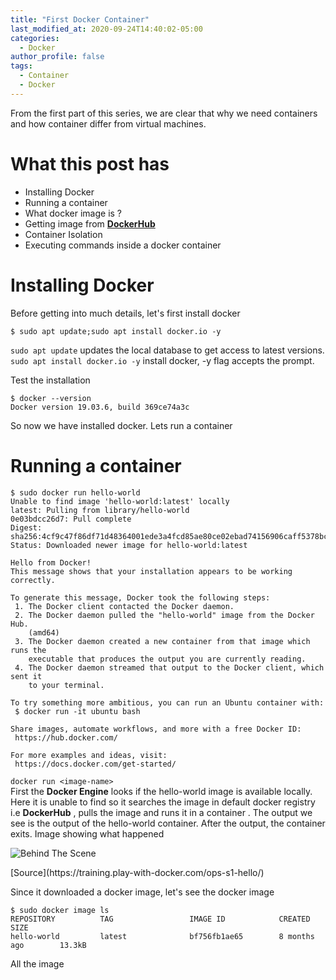 ```yaml
---
title: "First Docker Container"
last_modified_at: 2020-09-24T14:40:02-05:00
categories:
  - Docker
author_profile: false
tags:
  - Container
  - Docker
---
```


From the first part of this series, we are clear that why we need containers and how container differ from virtual machines.

# What this post has
* Installing Docker
* Running a container
* What docker image is ?
* Getting image from **[DockerHub](https://hub.docker.com/)**
* Container Isolation
* Executing commands inside a docker container


# Installing Docker
Before getting into much details, let's first install docker 
```console
$ sudo apt update;sudo apt install docker.io -y
```
`sudo apt update` updates the local database to get access to latest versions.\
`sudo apt install docker.io -y` install docker, -y flag accepts the prompt.

Test the installation
```console
$ docker --version
Docker version 19.03.6, build 369ce74a3c
```
So now we have installed docker. Lets run a container

# Running a container

```console
$ sudo docker run hello-world
Unable to find image 'hello-world:latest' locally
latest: Pulling from library/hello-world
0e03bdcc26d7: Pull complete 
Digest: sha256:4cf9c47f86df71d48364001ede3a4fcd85ae80ce02ebad74156906caff5378bc
Status: Downloaded newer image for hello-world:latest

Hello from Docker!
This message shows that your installation appears to be working correctly.

To generate this message, Docker took the following steps:
 1. The Docker client contacted the Docker daemon.
 2. The Docker daemon pulled the "hello-world" image from the Docker Hub.
    (amd64)
 3. The Docker daemon created a new container from that image which runs the
    executable that produces the output you are currently reading.
 4. The Docker daemon streamed that output to the Docker client, which sent it
    to your terminal.

To try something more ambitious, you can run an Ubuntu container with:
 $ docker run -it ubuntu bash

Share images, automate workflows, and more with a free Docker ID:
 https://hub.docker.com/

For more examples and ideas, visit:
 https://docs.docker.com/get-started/
```
 ```docker run <image-name>```\
First the **Docker Engine** looks if the hello-world image is available locally. Here it is unable to find so it searches the image in default docker registry i.e **DockerHub** , pulls the image and runs it in a container . The output we see is the output of the hello-world container. After the output, the container exits. Image showing what happened

![Behind The Scene](/assets/images/docker/starting-docker-container/ops-basics-hello-world.svg)
<p class='caption' markdown='1'>
[Source](https://training.play-with-docker.com/ops-s1-hello/)
</p>

Since it downloaded a docker image, let's see the docker image
```console
$ sudo docker image ls 
REPOSITORY          TAG                 IMAGE ID            CREATED             SIZE
hello-world         latest              bf756fb1ae65        8 months ago        13.3kB
```

All the image
